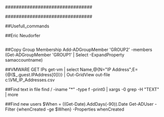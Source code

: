 ################################

################################

##Usefull_commands

##Eric Neudorfer

##       

##Copy Group Membership
Add-ADGroupMember 'GROUP2' -members (Get-ADGroupMember 'GROUP1' | Select -ExpandProperty samaccountname)

##VMWARE GET IPs
get-vm | select Name,@{N="IP Address";E={@($_.guest.IPAddress[0])}}  | Out-GridView
         out-file c:\VM_IP_Addresses.csv


##Find text in file 
find / -iname "*" -type f -print0  |  xargs -0 grep -H "TEXT" | more 


##Find new users
$When = ((Get-Date).AddDays(-90)).Date
Get-ADUser -Filter {whenCreated -ge $When} -Properties whenCreated
